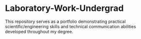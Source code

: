 # Laboratory-Work-Undergrad
This repository serves as a portfolio demonstrating practical scientific/engineering skills and technical communication abilities developed throughout my degree.

